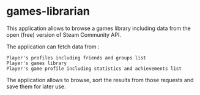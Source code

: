 # games-librarian
This application allows to browse a games library including data from the open (free) version of Steam Community API.

The application can fetch data from :

    Player's profiles including friends and groups list
    Player's games library
    Player's game profile including statistics and achievements list

The application allows to browse, sort the results from those requests and save them for later use.
